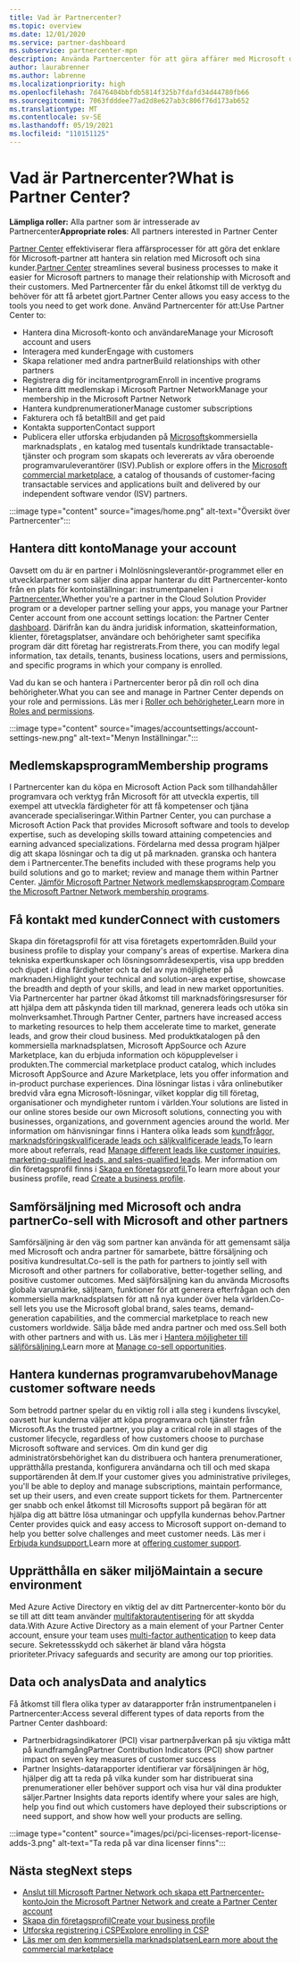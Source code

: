 ```yaml
---
title: Vad är Partnercenter?
ms.topic: overview
ms.date: 12/01/2020
ms.service: partner-dashboard
ms.subservice: partnercenter-mpn
description: Använda Partnercenter för att göra affärer med Microsoft och dina kunder
author: laurabrenner
ms.author: labrenne
ms.localizationpriority: high
ms.openlocfilehash: 7d476404bbfdb5814f325b7fdafd34d44780fb66
ms.sourcegitcommit: 7063fdddee77ad2d8e627ab3c806f76d173ab652
ms.translationtype: MT
ms.contentlocale: sv-SE
ms.lasthandoff: 05/19/2021
ms.locfileid: "110151125"
---
```

# <a name="what-is-partner-center"></a><span data-ttu-id="00afa-103">Vad är Partnercenter?</span><span class="sxs-lookup"><span data-stu-id="00afa-103">What is Partner Center?</span></span>

<span data-ttu-id="00afa-104">**Lämpliga roller:** Alla partner som är intresserade av Partnercenter</span><span class="sxs-lookup"><span data-stu-id="00afa-104">**Appropriate roles**: All partners interested in Partner Center</span></span>

<span data-ttu-id="00afa-105">[Partner Center](https://partner.microsoft.com/dashboard/home) effektiviserar flera affärsprocesser för att göra det enklare för Microsoft-partner att hantera sin relation med Microsoft och sina kunder.</span><span class="sxs-lookup"><span data-stu-id="00afa-105">[Partner Center](https://partner.microsoft.com/dashboard/home) streamlines several business processes to make it easier for Microsoft partners to manage their relationship with Microsoft and their customers.</span></span> <span data-ttu-id="00afa-106">Med Partnercenter får du enkel åtkomst till de verktyg du behöver för att få arbetet gjort.</span><span class="sxs-lookup"><span data-stu-id="00afa-106">Partner Center allows you easy access to the tools you need to get work done.</span></span> <span data-ttu-id="00afa-107">Använd Partnercenter för att:</span><span class="sxs-lookup"><span data-stu-id="00afa-107">Use Partner Center to:</span></span>

- <span data-ttu-id="00afa-108">Hantera dina Microsoft-konto och användare</span><span class="sxs-lookup"><span data-stu-id="00afa-108">Manage your Microsoft account and users</span></span>
- <span data-ttu-id="00afa-109">Interagera med kunder</span><span class="sxs-lookup"><span data-stu-id="00afa-109">Engage with customers</span></span>
- <span data-ttu-id="00afa-110">Skapa relationer med andra partner</span><span class="sxs-lookup"><span data-stu-id="00afa-110">Build relationships with other partners</span></span>
- <span data-ttu-id="00afa-111">Registrera dig för incitamentprogram</span><span class="sxs-lookup"><span data-stu-id="00afa-111">Enroll in incentive programs</span></span>
- <span data-ttu-id="00afa-112">Hantera ditt medlemskap i Microsoft Partner Network</span><span class="sxs-lookup"><span data-stu-id="00afa-112">Manage your membership in the Microsoft Partner Network</span></span>
- <span data-ttu-id="00afa-113">Hantera kundprenumerationer</span><span class="sxs-lookup"><span data-stu-id="00afa-113">Manage customer subscriptions</span></span>
- <span data-ttu-id="00afa-114">Fakturera och få betalt</span><span class="sxs-lookup"><span data-stu-id="00afa-114">Bill and get paid</span></span>
- <span data-ttu-id="00afa-115">Kontakta supporten</span><span class="sxs-lookup"><span data-stu-id="00afa-115">Contact support</span></span>
- <span data-ttu-id="00afa-116">Publicera eller utforska erbjudanden på [Microsofts](/azure/marketplace)kommersiella marknadsplats , en katalog med tusentals kundriktade transactable-tjänster och program som skapats och levererats av våra oberoende programvaruleverantörer (ISV).</span><span class="sxs-lookup"><span data-stu-id="00afa-116">Publish or explore offers in the [Microsoft commercial marketplace](/azure/marketplace), a catalog of thousands of customer-facing transactable services and applications built and delivered by our independent software vendor (ISV) partners.</span></span>

:::image type="content" source="images/home.png" alt-text="Översikt över Partnercenter":::

## <a name="manage-your-account"></a><span data-ttu-id="00afa-118">Hantera ditt konto</span><span class="sxs-lookup"><span data-stu-id="00afa-118">Manage your account</span></span>

<span data-ttu-id="00afa-119">Oavsett om du är en partner i Molnlösningsleverantör-programmet eller en utvecklarpartner som säljer dina appar hanterar du ditt Partnercenter-konto från en plats för kontoinställningar: instrumentpanelen i [Partnercenter.](https://partner.microsoft.com/dashboard/home)</span><span class="sxs-lookup"><span data-stu-id="00afa-119">Whether you're a partner in the Cloud Solution Provider program or a developer partner selling your apps, you manage your Partner Center account from one account settings location: the Partner Center [dashboard](https://partner.microsoft.com/dashboard/home).</span></span> <span data-ttu-id="00afa-120">Därifrån kan du ändra juridisk information, skatteinformation, klienter, företagsplatser, användare och behörigheter samt specifika program där ditt företag har registrerats.</span><span class="sxs-lookup"><span data-stu-id="00afa-120">From there, you can modify legal information, tax details, tenants, business locations, users and permissions, and specific programs in which your company is enrolled.</span></span>

<span data-ttu-id="00afa-121">Vad du kan se och hantera i Partnercenter beror på din roll och dina behörigheter.</span><span class="sxs-lookup"><span data-stu-id="00afa-121">What you can see and manage in Partner Center depends on your role and permissions.</span></span> <span data-ttu-id="00afa-122">Läs mer i [Roller och behörigheter.](permissions-overview.md)</span><span class="sxs-lookup"><span data-stu-id="00afa-122">Learn more in [Roles and permissions](permissions-overview.md).</span></span>

:::image type="content" source="images/accountsettings/account-settings-new.png" alt-text="Menyn Inställningar.":::

## <a name="membership-programs"></a><span data-ttu-id="00afa-124">Medlemskapsprogram</span><span class="sxs-lookup"><span data-stu-id="00afa-124">Membership programs</span></span>

<span data-ttu-id="00afa-125">I Partnercenter kan du köpa en Microsoft Action Pack som tillhandahåller programvara och verktyg från Microsoft för att utveckla expertis, till exempel att utveckla färdigheter för att få kompetenser och tjäna avancerade specialiseringar.</span><span class="sxs-lookup"><span data-stu-id="00afa-125">Within Partner Center, you can purchase a Microsoft Action Pack that provides Microsoft software and tools to develop expertise, such as developing skills toward attaining competencies and earning advanced specializations.</span></span> <span data-ttu-id="00afa-126">Fördelarna med dessa program hjälper dig att skapa lösningar och ta dig ut på marknaden. granska och hantera dem i Partnercenter.</span><span class="sxs-lookup"><span data-stu-id="00afa-126">The benefits included with these programs help you build solutions and go to market; review and manage them within Partner Center.</span></span> <span data-ttu-id="00afa-127">[Jämför Microsoft Partner Network medlemskapsprogram](https://partner.microsoft.com/membership/compare-offers).</span><span class="sxs-lookup"><span data-stu-id="00afa-127">[Compare the Microsoft Partner Network membership programs](https://partner.microsoft.com/membership/compare-offers).</span></span>

## <a name="connect-with-customers"></a><span data-ttu-id="00afa-128">Få kontakt med kunder</span><span class="sxs-lookup"><span data-stu-id="00afa-128">Connect with customers</span></span>

<span data-ttu-id="00afa-129">Skapa din företagsprofil för att visa företagets expertområden.</span><span class="sxs-lookup"><span data-stu-id="00afa-129">Build your business profile to display your company's areas of expertise.</span></span> <span data-ttu-id="00afa-130">Markera dina tekniska expertkunskaper och lösningsområdesexpertis, visa upp bredden och djupet i dina färdigheter och ta del av nya möjligheter på marknaden.</span><span class="sxs-lookup"><span data-stu-id="00afa-130">Highlight your technical and solution-area expertise, showcase the breadth and depth of your skills, and lead in new market opportunities.</span></span> <span data-ttu-id="00afa-131">Via Partnercenter har partner ökad åtkomst till marknadsföringsresurser för att hjälpa dem att påskynda tiden till marknad, generera leads och utöka sin molnverksamhet.</span><span class="sxs-lookup"><span data-stu-id="00afa-131">Through Partner Center, partners have increased access to marketing resources to help them accelerate time to market, generate leads, and grow their cloud business.</span></span> <span data-ttu-id="00afa-132">Med produktkatalogen på den kommersiella marknadsplatsen, Microsoft AppSource och Azure Marketplace, kan du erbjuda information och köpupplevelser i produkten.</span><span class="sxs-lookup"><span data-stu-id="00afa-132">The commercial marketplace product catalog, which includes Microsoft AppSource and Azure Marketplace, lets you offer information and in-product purchase experiences.</span></span> <span data-ttu-id="00afa-133">Dina lösningar listas i våra onlinebutiker bredvid våra egna Microsoft-lösningar, vilket kopplar dig till företag, organisationer och myndigheter runtom i världen.</span><span class="sxs-lookup"><span data-stu-id="00afa-133">Your solutions are listed in our online stores beside our own Microsoft solutions, connecting you with businesses, organizations, and government agencies around the world.</span></span> <span data-ttu-id="00afa-134">Mer information om hänvisningar finns i Hantera olika leads som [kundfrågor, marknadsföringskvalificerade leads och säljkvalificerade leads.](manage-leads.md)</span><span class="sxs-lookup"><span data-stu-id="00afa-134">To learn more about referrals, read [Manage different leads like customer inquiries, marketing-qualified leads, and sales-qualified leads](manage-leads.md).</span></span> <span data-ttu-id="00afa-135">Mer information om din företagsprofil finns i [Skapa en företagsprofil.](create-a-marketing-profile.md)</span><span class="sxs-lookup"><span data-stu-id="00afa-135">To learn more about your business profile, read [Create a business profile](create-a-marketing-profile.md).</span></span>

## <a name="co-sell-with-microsoft-and-other-partners"></a><span data-ttu-id="00afa-136">Samförsäljning med Microsoft och andra partner</span><span class="sxs-lookup"><span data-stu-id="00afa-136">Co-sell with Microsoft and other partners</span></span>

<span data-ttu-id="00afa-137">Samförsäljning är den väg som partner kan använda för att gemensamt sälja med Microsoft och andra partner för samarbete, bättre försäljning och positiva kundresultat.</span><span class="sxs-lookup"><span data-stu-id="00afa-137">Co-sell is the path for partners to jointly sell with Microsoft and other partners for collaborative, better-together selling, and positive customer outcomes.</span></span> <span data-ttu-id="00afa-138">Med säljförsäljning kan du använda Microsofts globala varumärke, säljteam, funktioner för att generera efterfrågan och den kommersiella marknadsplatsen för att nå nya kunder över hela världen.</span><span class="sxs-lookup"><span data-stu-id="00afa-138">Co-sell lets you use the Microsoft global brand, sales teams, demand-generation capabilities, and the commercial marketplace to reach new customers worldwide.</span></span> <span data-ttu-id="00afa-139">Sälja både med andra partner och med oss.</span><span class="sxs-lookup"><span data-stu-id="00afa-139">Sell both with other partners and with us.</span></span> <span data-ttu-id="00afa-140">Läs mer i [Hantera möjligheter till säljförsäljning.](manage-co-sell-opportunities.md)</span><span class="sxs-lookup"><span data-stu-id="00afa-140">Learn more at [Manage co-sell opportunities](manage-co-sell-opportunities.md).</span></span>

## <a name="manage-customer-software-needs"></a><span data-ttu-id="00afa-141">Hantera kundernas programvarubehov</span><span class="sxs-lookup"><span data-stu-id="00afa-141">Manage customer software needs</span></span>

<span data-ttu-id="00afa-142">Som betrodd partner spelar du en viktig roll i alla steg i kundens livscykel, oavsett hur kunderna väljer att köpa programvara och tjänster från Microsoft.</span><span class="sxs-lookup"><span data-stu-id="00afa-142">As the trusted partner, you play a critical role in all stages of the customer lifecycle, regardless of how customers choose to purchase Microsoft software and services.</span></span> <span data-ttu-id="00afa-143">Om din kund ger dig administratörsbehörighet kan du distribuera och hantera prenumerationer, upprätthålla prestanda, konfigurera användarna och till och med skapa supportärenden åt dem.</span><span class="sxs-lookup"><span data-stu-id="00afa-143">If your customer gives you administrative privileges, you'll be able to deploy and manage subscriptions, maintain performance, set up their users, and even create support tickets for them.</span></span> <span data-ttu-id="00afa-144">Partnercenter ger snabb och enkel åtkomst till Microsofts support på begäran för att hjälpa dig att bättre lösa utmaningar och uppfylla kundernas behov.</span><span class="sxs-lookup"><span data-stu-id="00afa-144">Partner Center provides quick and easy access to Microsoft support on-demand to help you better solve challenges and meet customer needs.</span></span> <span data-ttu-id="00afa-145">Läs mer i [Erbjuda kundsupport.](customer-support.md)</span><span class="sxs-lookup"><span data-stu-id="00afa-145">Learn more at [offering customer support](customer-support.md).</span></span>

## <a name="maintain-a-secure-environment"></a><span data-ttu-id="00afa-146">Upprätthålla en säker miljö</span><span class="sxs-lookup"><span data-stu-id="00afa-146">Maintain a secure environment</span></span>

<span data-ttu-id="00afa-147">Med Azure Active Directory en viktig del av ditt Partnercenter-konto bör du se till att ditt team använder [multifaktorautentisering](partner-security-requirements-mandating-mfa.md) för att skydda data.</span><span class="sxs-lookup"><span data-stu-id="00afa-147">With Azure Active Directory as a main element of your Partner Center account, ensure your team uses [multi-factor authentication](partner-security-requirements-mandating-mfa.md) to keep data secure.</span></span> <span data-ttu-id="00afa-148">Sekretessskydd och säkerhet är bland våra högsta prioriteter.</span><span class="sxs-lookup"><span data-stu-id="00afa-148">Privacy safeguards and security are among our top priorities.</span></span>

## <a name="data-and-analytics"></a><span data-ttu-id="00afa-149">Data och analys</span><span class="sxs-lookup"><span data-stu-id="00afa-149">Data and analytics</span></span>

<span data-ttu-id="00afa-150">Få åtkomst till flera olika typer av datarapporter från instrumentpanelen i Partnercenter:</span><span class="sxs-lookup"><span data-stu-id="00afa-150">Access several different types of data reports from the Partner Center dashboard:</span></span>

- <span data-ttu-id="00afa-151">Partnerbidragsindikatorer (PCI) visar partnerpåverkan på sju viktiga mått på kundframgång</span><span class="sxs-lookup"><span data-stu-id="00afa-151">Partner Contribution Indicators (PCI) show partner impact on seven key measures of customer success</span></span>
- <span data-ttu-id="00afa-152">Partner Insights-datarapporter identifierar var försäljningen är hög, hjälper dig att ta reda på vilka kunder som har distribuerat sina prenumerationer eller behöver support och visa hur väl dina produkter säljer.</span><span class="sxs-lookup"><span data-stu-id="00afa-152">Partner Insights data reports identify where your sales are high, help you find out which customers have deployed their subscriptions or need support, and show how well your products are selling.</span></span>

:::image type="content" source="images/pci/pci-licenses-report-license-adds-3.png" alt-text="Ta reda på var dina licenser finns":::

## <a name="next-steps"></a><span data-ttu-id="00afa-154">Nästa steg</span><span class="sxs-lookup"><span data-stu-id="00afa-154">Next steps</span></span>

- [<span data-ttu-id="00afa-155">Anslut till Microsoft Partner Network och skapa ett Partnercenter-konto</span><span class="sxs-lookup"><span data-stu-id="00afa-155">Join the Microsoft Partner Network and create a Partner Center account</span></span>](mpn-create-a-partner-center-account.md)
- [<span data-ttu-id="00afa-156">Skapa din företagsprofil</span><span class="sxs-lookup"><span data-stu-id="00afa-156">Create your business profile</span></span>](create-a-marketing-profile.md)
- [<span data-ttu-id="00afa-157">Utforska registrering i CSP</span><span class="sxs-lookup"><span data-stu-id="00afa-157">Explore enrolling in CSP</span></span>](csp-overview.md)
- [<span data-ttu-id="00afa-158">Läs mer om den kommersiella marknadsplatsen</span><span class="sxs-lookup"><span data-stu-id="00afa-158">Learn more about the commercial marketplace</span></span>](csp-commercial-marketplace-overview.md)
